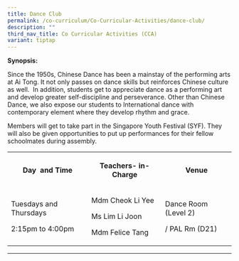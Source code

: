 ```yaml
---
title: Dance Club
permalink: /co-curriculum/Co-Curricular-Activities/dance-club/
description: ""
third_nav_title: Co Curricular Activities (CCA)
variant: tiptap
---
```

<p><strong>Synopsis:&nbsp;</strong></p><p>Since the 1950s, Chinese Dance has been a mainstay of the performing arts at Ai Tong. It not only passes on dance skills but reinforces Chinese culture as well.&nbsp; In addition, students get to appreciate dance as a performing art and develop greater self-discipline and perseverance. Other than Chinese Dance, we also expose our students to International dance with contemporary element where they develop rhythm and grace.</p><p>Members will get to take part in the Singapore Youth Festival (SYF). They will also be given opportunities to put up performances for their fellow schoolmates during assembly.</p><table><tbody><tr><th rowspan="1" colspan="1"><p>Day&nbsp; and Time</p></th><th rowspan="1" colspan="1"><p>Teachers- in-Charge</p></th><th rowspan="1" colspan="1"><p>Venue</p></th></tr><tr><td rowspan="1" colspan="1"><p>Tuesdays and Thursdays</p><p>2:15pm to 4:00pm</p></td><td rowspan="1" colspan="1"><p>Mdm Cheok Li Yee</p><p>Ms Lim Li Joon</p><p>Mdm Felice Tang</p><p></p></td><td rowspan="1" colspan="1"><p>Dance Room (Level 2)</p><p>/ PAL Rm (D21)</p></td></tr></tbody></table><hr><p><br><br></p>